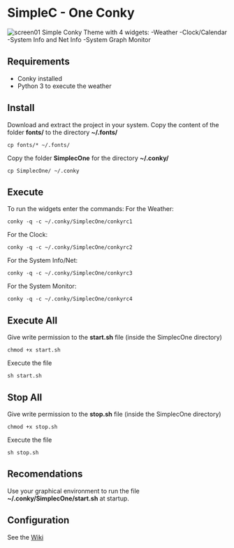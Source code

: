# SimpleC - One Conky
![screen01](https://user-images.githubusercontent.com/9018264/46366863-8bcebd80-c652-11e8-8fd8-381ed191ddca.png)
Simple Conky Theme with 4 widgets: 
-Weather
-Clock/Calendar 
-System Info and Net Info
-System Graph Monitor
## Requirements
- Conky installed
- Python 3 to execute the weather
## Install
Download and extract the project in your system.
Copy the content of the folder **fonts/** to the directory **~/.fonts/**
```shell
cp fonts/* ~/.fonts/
```
Copy the folder **SimplecOne** for the directory **~/.conky/**
```shell
cp SimplecOne/ ~/.conky
```
## Execute
To run the widgets enter the commands:
For the Weather:
```shell
conky -q -c ~/.conky/SimplecOne/conkyrc1
```
For the Clock:
```shell
conky -q -c ~/.conky/SimplecOne/conkyrc2
```
For the System Info/Net:
```shell
conky -q -c ~/.conky/SimplecOne/conkyrc3
```
For the System Monitor:
```shell
conky -q -c ~/.conky/SimplecOne/conkyrc4
```
## Execute All
Give write permission to the **start.sh** file (inside the SimplecOne directory)
```shell
chmod +x start.sh
```
Execute the file
```shell
sh start.sh
```
## Stop All
Give write permission to the **stop.sh** file (inside the SimplecOne directory)
```shell
chmod +x stop.sh
```
Execute the file
```shell
sh stop.sh
```
## Recomendations
Use your graphical environment to run the file **~/.conky/SimplecOne/start.sh** at startup.

## Configuration
See the [Wiki](https://github.com/luizfnunes/SimpleC-one-Conky/wiki)
